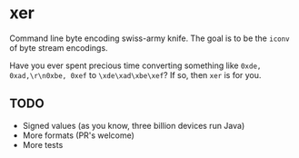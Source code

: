 # xer

Command line byte encoding swiss-army knife. The goal is to be the `iconv` of byte stream encodings.

Have you ever spent precious time converting something like `0xde, 0xad,\r\n0xbe, 0xef` to `\xde\xad\xbe\xef`? If so, then `xer` is for you.

## TODO

* Signed values (as you know, three billion devices run Java)
* More formats (PR's welcome)
* More tests

